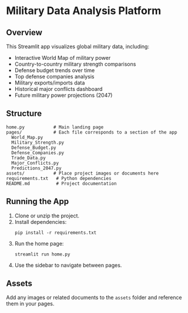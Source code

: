 # Military Data Analysis Platform

## Overview
This Streamlit app visualizes global military data, including:
- Interactive World Map of military power
- Country-to-country military strength comparisons
- Defense budget trends over time
- Top defense companies analysis
- Military exports/imports data
- Historical major conflicts dashboard
- Future military power projections (2047)

## Structure
```
home.py           # Main landing page
pages/            # Each file corresponds to a section of the app
  World_Map.py
  Military_Strength.py
  Defense_Budget.py
  Defense_Companies.py
  Trade_Data.py
  Major_Conflicts.py
  Predictions_2047.py
assets/           # Place project images or documents here
requirements.txt   # Python dependencies
README.md          # Project documentation
```

## Running the App
1. Clone or unzip the project.
2. Install dependencies:
   ```
   pip install -r requirements.txt
   ```
3. Run the home page:
   ```
   streamlit run home.py
   ```
4. Use the sidebar to navigate between pages.

## Assets
Add any images or related documents to the `assets` folder and reference them in your pages.

